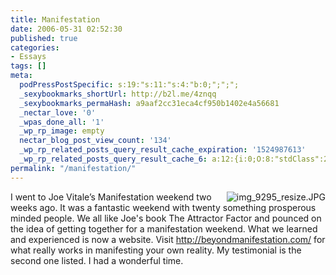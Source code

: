 ```yaml
---
title: Manifestation
date: 2006-05-31 02:52:30
published: true
categories:
- Essays
tags: []
meta:
  podPressPostSpecific: s:19:"s:11:"s:4:"b:0;";";";
  _sexybookmarks_shortUrl: http://b2l.me/4znqq
  _sexybookmarks_permaHash: a9aaf2cc31eca4cf950b1402e4a56681
  _nectar_love: '0'
  _wpas_done_all: '1'
  _wp_rp_image: empty
  nectar_blog_post_view_count: '134'
  _wp_rp_related_posts_query_result_cache_expiration: '1524987613'
  _wp_rp_related_posts_query_result_cache_6: a:12:{i:0;O:8:"stdClass":2:{s:7:"post_id";s:2:"15";s:5:"score";s:17:"39.29255113488429";}i:1;O:8:"stdClass":2:{s:7:"post_id";s:4:"1647";s:5:"score";s:18:"31.421334045650145";}i:2;O:8:"stdClass":2:{s:7:"post_id";s:3:"348";s:5:"score";s:18:"25.943482161266093";}i:3;O:8:"stdClass":2:{s:7:"post_id";s:4:"1650";s:5:"score";s:18:"25.008565371735322";}i:4;O:8:"stdClass":2:{s:7:"post_id";s:3:"298";s:5:"score";s:17:"22.73405852377517";}i:5;O:8:"stdClass":2:{s:7:"post_id";s:2:"20";s:5:"score";s:17:"21.01602748978527";}i:6;O:8:"stdClass":2:{s:7:"post_id";s:3:"192";s:5:"score";s:18:"21.005605371259207";}i:7;O:8:"stdClass":2:{s:7:"post_id";s:4:"3744";s:5:"score";s:18:"20.266640590930383";}i:8;O:8:"stdClass":2:{s:7:"post_id";s:1:"5";s:5:"score";s:18:"20.013037600990632";}i:9;O:8:"stdClass":2:{s:7:"post_id";s:4:"1882";s:5:"score";s:18:"19.779396425612088";}i:10;O:8:"stdClass":2:{s:7:"post_id";s:3:"239";s:5:"score";s:17:"19.32540218407236";}i:11;O:8:"stdClass":2:{s:7:"post_id";s:3:"968";s:5:"score";s:18:"17.997450577726212";}}
permalink: "/manifestation/"
---
```

<p><img align="right" src="{{ site.baseurl }}/posts/2006/05/img_9295_resize.thumbnail.JPG" alt="img_9295_resize.JPG" />I went to Joe Vitale’s Manifestation weekend two weeks ago.  It was a fantastic weekend with twenty something prosperous minded people.  We all like Joe's book The Attractor Factor and pounced on the idea of getting together for a manifestation weekend.  What we learned and experienced is now a website.  Visit <a href="http://beyondmanifestation.com/" rel="nofollow">http://beyondmanifestation.com/</a> for what really works in manifesting your own reality.  My testimonial is the second one listed.  I had a wonderful time.</p>
